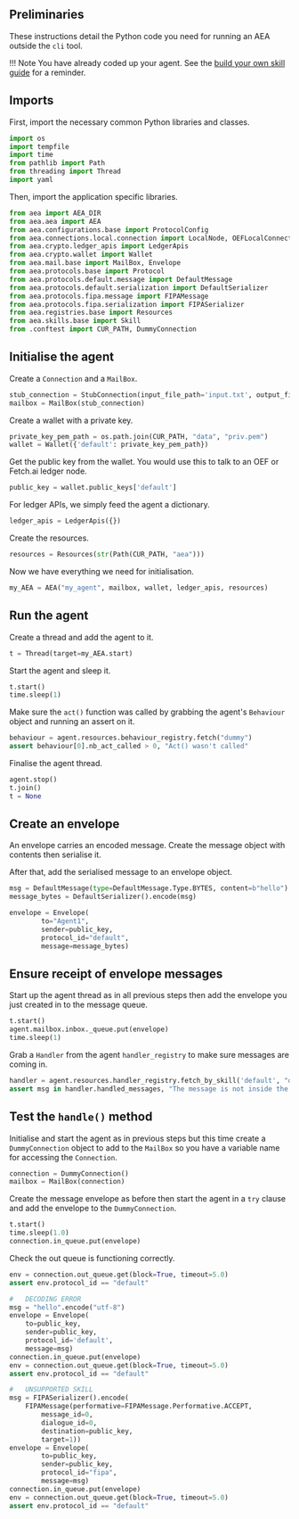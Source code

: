 ## Preliminaries

These instructions detail the Python code you need for running an AEA outside the `cli` tool.

!!!	Note
	You have already coded up your agent. See the <a href="../aea/skill-guide/" target=_blank>build your own skill guide</a> for a reminder.


## Imports

First, import the necessary common Python libraries and classes.

``` python
import os
import tempfile
import time	
from pathlib import Path
from threading import Thread
import yaml
```

Then, import the application specific libraries.

``` python
from aea import AEA_DIR
from aea.aea import AEA	
from aea.configurations.base import ProtocolConfig
from aea.connections.local.connection import LocalNode, OEFLocalConnection
from aea.crypto.ledger_apis import LedgerApis
from aea.crypto.wallet import Wallet
from aea.mail.base import MailBox, Envelope
from aea.protocols.base import Protocol
from aea.protocols.default.message import DefaultMessage
from aea.protocols.default.serialization import DefaultSerializer
from aea.protocols.fipa.message import FIPAMessage
from aea.protocols.fipa.serialization import FIPASerializer
from aea.registries.base import Resources
from aea.skills.base import Skill
from .conftest import CUR_PATH, DummyConnection
```



## Initialise the agent

Create a `Connection` and a `MailBox`.
``` python
stub_connection = StubConnection(input_file_path='input.txt', output_file_path='output.txt')
mailbox = MailBox(stub_connection)
```

Create a wallet with a private key.
``` python
private_key_pem_path = os.path.join(CUR_PATH, "data", "priv.pem")
wallet = Wallet({'default': private_key_pem_path})
```

Get the public key from the wallet. You would use this to talk to an OEF or Fetch.ai ledger node.
``` python
public_key = wallet.public_keys['default']
```

For ledger APIs, we simply feed the agent a dictionary. 
``` python
ledger_apis = LedgerApis({})
```

Create the resources.
``` python
resources = Resources(str(Path(CUR_PATH, "aea")))
```

Now we have everything we need for initialisation.
``` python
my_AEA = AEA("my_agent", mailbox, wallet, ledger_apis, resources)
```


## Run the agent

Create a thread and add the agent to it.

``` python
t = Thread(target=my_AEA.start)
```

Start the agent and sleep it.

``` python
t.start()
time.sleep(1)
```

Make sure the `act()` function was called by grabbing the agent's `Behaviour` object and running an assert on it.

``` python
behaviour = agent.resources.behaviour_registry.fetch("dummy")
assert behaviour[0].nb_act_called > 0, "Act() wasn't called"
```

Finalise the agent thread.

``` python
agent.stop()
t.join()
t = None
```


## Create an envelope

An envelope carries an encoded message. Create the message object with contents then serialise it.

After that, add the serialised message to an envelope object.

``` python
msg = DefaultMessage(type=DefaultMessage.Type.BYTES, content=b"hello")
message_bytes = DefaultSerializer().encode(msg)

envelope = Envelope(
        to="Agent1",
        sender=public_key,
        protocol_id="default",
        message=message_bytes)
```


## Ensure receipt of envelope messages

Start up the agent thread as in all previous steps then add the envelope you just created in to the message queue.

``` python
t.start()
agent.mailbox.inbox._queue.put(envelope)
time.sleep(1)
```

Grab a `Handler` from the agent `handler_registry` to make sure messages are coming in.

``` python
handler = agent.resources.handler_registry.fetch_by_skill('default', "dummy")
assert msg in handler.handled_messages, "The message is not inside the handled_messages."
```


## Test the `handle()` method

Initialise and start the agent as in previous steps but this time create a `DummyConnection` object to add to the `MailBox` so you have a variable name for accessing the `Connection`.

``` python
connection = DummyConnection()
mailbox = MailBox(connection)
```

Create the message envelope as before then start the agent in a `try` clause and add the envelope to the `DummyConnection`.

``` python
t.start()
time.sleep(1.0)
connection.in_queue.put(envelope)
```

Check the out queue is functioning correctly.

``` python
env = connection.out_queue.get(block=True, timeout=5.0)
assert env.protocol_id == "default"
```

``` python
#   DECODING ERROR
msg = "hello".encode("utf-8")
envelope = Envelope(
	to=public_key,
    sender=public_key,
    protocol_id='default',
    message=msg)
connection.in_queue.put(envelope)
env = connection.out_queue.get(block=True, timeout=5.0)
assert env.protocol_id == "default"
```

``` python
#   UNSUPPORTED SKILL
msg = FIPASerializer().encode(
	FIPAMessage(performative=FIPAMessage.Performative.ACCEPT,
		message_id=0,
       	dialogue_id=0,
   		destination=public_key,
		target=1))
envelope = Envelope(
        to=public_key,
		sender=public_key,
        protocol_id="fipa",
        message=msg)
connection.in_queue.put(envelope)
env = connection.out_queue.get(block=True, timeout=5.0)
assert env.protocol_id == "default"
```


<br />